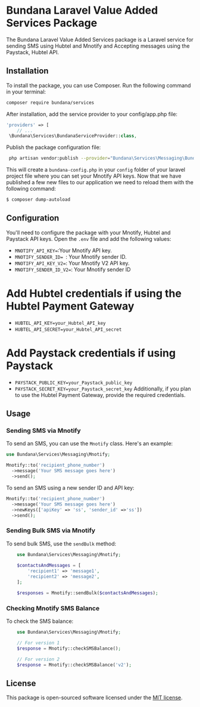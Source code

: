 # Bundana Laravel Value Added Services Package

The Bundana Laravel Value Added Services package is a Laravel service for sending SMS using Hubtel and Mnotify and Accepting messages using the Paystack, Hubtel API.

## Installation

To install the package, you can use Composer. Run the following command in your terminal:

```bash
composer require bundana/services
```

After installation, add the service provider to your config/app.php file:
```php
'providers' => [
    // ...
 \Bundana\Services\BundanaServiceProvider::class,
```
 
Publish the package configuration file:

```sh
 php artisan vendor:publish --provider="Bundana\Services\Messaging\BundanaServiceProvider" --tag="config"
```
This will create a `bundana-config.php` in your `config` folder of your laravel project file where you can set your Mnotify API keys.
Now that we have published a few new files to our application we need to reload them with the following command:

```sh
$ composer dump-autoload
```
## Configuration

You'll need to configure the package with your Mnotify, Hubtel and Paystack API keys. Open the `.env` file and add the following values:

-   `MNOTIFY_API_KEY=`:Your Mnotify API key.
-   `MNOTIFY_SENDER_ID= `: Your Mnotify sender ID.
-   `MNOTIFY_API_KEY_V2=`: Your Mnotify V2 API key.
-   `MNOTIFY_SENDER_ID_V2=`: Your Mnotify sender ID 
# Add Hubtel credentials if using the Hubtel Payment Gateway
-   `HUBTEL_API_KEY=your_Hubtel_API_key`
-   `HUBTEL_API_SECRET=your_Hubtel_API_secret`

# Add Paystack credentials if using Paystack
-   `PAYSTACK_PUBLIC_KEY=your_Paystack_public_key`
-   `PAYSTACK_SECRET_KEY=your_Paystack_secret_key`
Additionally, if you plan to use the Hubtel Payment Gateway, provide the required credentials.
## Usage

### Sending SMS via Mnotify

To send an SMS, you can use the `Mnotify` class. Here's an example:

  ```php
use Bundana\Services\Messaging\Mnotify;

Mnotify::to('recipient_phone_number')
    ->message('Your SMS message goes here')
    ->send();

```

To send an SMS using a new sender ID and API key:

  ```php
Mnotify::to('recipient_phone_number')
    ->message('Your SMS message goes here')
    ->newKeys(['apiKey' => 'ss', 'sender_id' =>'ss'])
    ->send();

```

### Sending Bulk SMS via Mnotify

To send bulk SMS, use the `sendBulk` method:
```php
    use Bundana\Services\Messaging\Mnotify;
    
    $contactsAndMessages = [
        'recipient1' => 'message1',
        'recipient2' => 'message2',
    ];

    $responses = Mnotify::sendBulk($contactsAndMessages);
  ```

### Checking Mnotify SMS Balance
To check the SMS balance:
```php
    use Bundana\Services\Messaging\Mnotify;

    // For version 1
    $response = Mnotify::checkSMSBalance();

    // For version 2
    $response = Mnotify::checkSMSBalance('v2');

```
## License

This package is open-sourced software licensed under the [MIT license]([https://opensource.org/license/mit/]).
